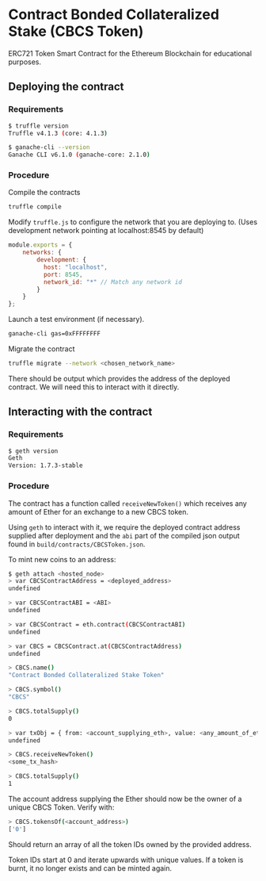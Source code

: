 # Contract Bonded Collateralized Stake (CBCS Token)
ERC721 Token Smart Contract for the Ethereum Blockchain for educational purposes.

## Deploying the contract

### Requirements

```bash
$ truffle version
Truffle v4.1.3 (core: 4.1.3)
```

```bash
$ ganache-cli --version
Ganache CLI v6.1.0 (ganache-core: 2.1.0)
```

### Procedure

Compile the contracts
```bash
truffle compile
```

Modify `truffle.js` to configure the network that you are deploying to. (Uses development network pointing at localhost:8545 by default)

```javascript
module.exports = {
    networks: {
        development: {
          host: "localhost",
          port: 8545,
          network_id: "*" // Match any network id
        }
    }
};
```

Launch a test environment (if necessary).
```bash
ganache-cli gas=0xFFFFFFFF
```

Migrate the contract
```bash
truffle migrate --network <chosen_network_name>
```

There should be output which provides the address of the deployed contract. We will need this to interact with it directly.


## Interacting with the contract

### Requirements

```bash
$ geth version
Geth
Version: 1.7.3-stable
```

### Procedure

The contract has a function called `receiveNewToken()` which receives any amount of Ether for an exchange to a new CBCS token.

Using `geth` to interact with it, we require the deployed contract address supplied after deployment and the `abi` part of the compiled json output found in `build/contracts/CBCSToken.json`.

To mint new coins to an address:

```bash
$ geth attach <hosted_node>
> var CBCSContractAddress = <deployed_address>
undefined

> var CBCSContractABI = <ABI>
undefined

> var CBCSContract = eth.contract(CBCSContractABI)
undefined

> var CBCS = CBCSContract.at(CBCSContractAddress)
undefined

> CBCS.name()
"Contract Bonded Collateralized Stake Token"

> CBCS.symbol()
"CBCS"

> CBCS.totalSupply()
0

> var txObj = { from: <account_supplying_eth>, value: <any_amount_of_eth>, gas: 500000 }
undefined

> CBCS.receiveNewToken()
<some_tx_hash>

> CBCS.totalSupply()
1
```

The account address supplying the Ether should now be the owner of a unique CBCS Token. Verify with:

```bash
> CBCS.tokensOf(<account_address>)
['0']
```

Should return an array of all the token IDs owned by the provided address.

Token IDs start at 0 and iterate upwards with unique values. If a token is burnt, it no longer exists and can be minted again.